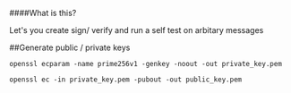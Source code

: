####What is this?

Let's you create sign/ verify and run a self test on arbitary messages

##Generate public / private keys

```openssl ecparam -name prime256v1 -genkey -noout -out private_key.pem```

```openssl ec -in private_key.pem -pubout -out public_key.pem```